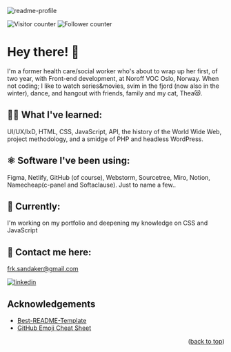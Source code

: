 <div id="top"></div>

![readme-profile](https://user-images.githubusercontent.com/60813876/172886764-a287896b-ea94-498f-bd9a-bcfc3851a664.jpg)

![Visitor counter](https://komarev.com/ghpvc/?username=frk-sandkake&color=1FB8BC) ![Follower counter](https://img.shields.io/github/followers/frk-sandkake?label=follow&logoColor=teal&style=social)

# Hey there! 👋

I'm a former health care/social worker who's about to wrap up her first, of two year, with Front-end development, at Noroff VOC Oslo, Norway. 
When not coding; I like to watch series&movies, svim in the fjord (now also in the winter), dance, and hangout with friends, family and my cat, Thea😻.   

## 👩‍💻 What I've learned:
UI/UX/IxD, HTML, CSS, JavaScript, API, the history of the World Wide Web, project methodology, and a smidge of PHP and headless WordPress. 

## ⚛️ Software I've been using:
Figma, Netlify, GitHub (of course), Webstorm, Sourcetree, Miro, Notion, Namecheap(c-panel and Softaclause). Just to name a few.. 

## 🚀 Currently: 
I'm working on my portfolio and deepening my knowledge on CSS and JavaScript

## 🔗 Contact me here:
frk.sandaker@gmail.com

[![linkedin](https://img.shields.io/badge/-LinkedIn-0a66c2?logo=linkedin&logoColor=white)](https://www.linkedin.com/in/linda-margareth-sandaker-69699768/)


## Acknowledgements
* [Best-README-Template](https://github.com/othneildrew/Best-README-Template)
* [GitHub Emoji Cheat Sheet](https://www.webpagefx.com/tools/emoji-cheat-sheet)
<p align="right">(<a href="#top">back to top</a>)</p>
